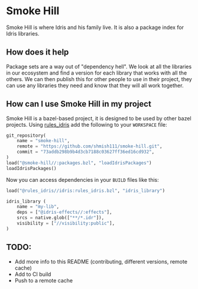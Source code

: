 # Smoke Hill

Smoke Hill is where Idris and his family live. It is also a package index for Idris libraries.

## How does it help

Package sets are a way out of "dependency hell". We look at all the libraries in our ecosystem and find a version for each library that works with all the others. We can then publish this for other people to use in their project, they can use any libraries they need and know that they will all work together.

## How can I use Smoke Hill in my project

Smoke Hill is a bazel-based project, it is designed to be used by other bazel projects. Using [rules_idris](https://github.com/BryghtWords/rules_idris) add the following to your `WORKSPACE` file:

```python
git_repository(
    name = "smoke-hill",
    remote = "https://github.com/shmish111/smoke-hill.git",
    commit = "73addb298b9b4d3cb7188c03627ff36ed16cd932",
)
load("@smoke-hill//:packages.bzl", "loadIdrisPackages")
loadIdrisPackages()
```

Now you can access dependencies in your `BUILD` files like this:

```python
load("@rules_idris//idris:rules_idris.bzl", "idris_library")

idris_library (
    name = "my-lib",
    deps = ["@idris-effects//:effects"],
    srcs = native.glob(["**/*.idr"]),
    visibility = ["//visibility:public"],
)
```

## TODO:

* Add more info to this README (contributing, different versions, remote cache)
* Add to CI build
* Push to a remote cache
